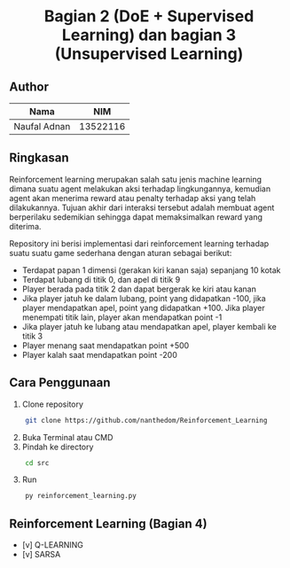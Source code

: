 <div align="center">
  <h1>Bagian 2 (DoE + Supervised Learning) dan bagian 3 (Unsupervised Learning)</h1>
</div>

## Author
|Nama|NIM|
|-|-|
|Naufal Adnan|13522116|

## Ringkasan
Reinforcement learning merupakan salah satu jenis machine learning dimana suatu agent melakukan aksi terhadap lingkungannya, kemudian agent akan menerima reward atau penalty terhadap aksi yang telah dilakukannya. Tujuan akhir dari interaksi tersebut adalah membuat agent berperilaku sedemikian sehingga dapat memaksimalkan reward yang diterima.

Repository ini berisi implementasi dari reinforcement learning terhadap suatu suatu game sederhana dengan aturan sebagai berikut:
- Terdapat papan 1 dimensi (gerakan kiri kanan saja) sepanjang 10 kotak
- Terdapat lubang di titik 0, dan apel di titik 9
- Player berada pada titik 2 dan dapat bergerak ke kiri atau kanan
- Jika player jatuh ke dalam lubang, point yang didapatkan -100, jika player mendapatkan apel, point yang didapatkan +100. Jika player menempati titik lain, player akan mendapatkan point -1
- Jika player jatuh ke lubang atau mendapatkan apel, player kembali ke titik 3
- Player menang saat mendapatkan point +500
- Player kalah saat mendapatkan point -200


## Cara Penggunaan
1. Clone repository
``` sh
    git clone https://github.com/nanthedom/Reinforcement_Learning
```
2. Buka Terminal atau CMD
3. Pindah ke directory
``` sh
    cd src
```
3. Run
``` sh
    py reinforcement_learning.py
```

## Reinforcement Learning (Bagian 4)
- [v] Q-LEARNING
- [v] SARSA
